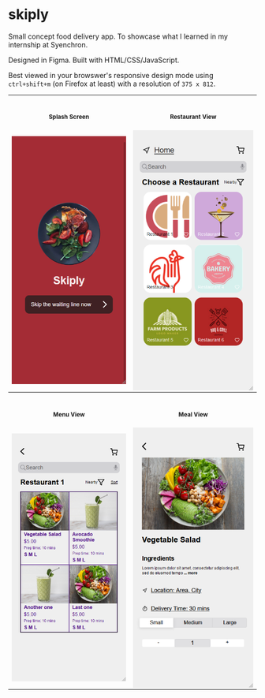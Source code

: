 # skiply
Small concept food delivery app. To showcase what I learned in my internship at Syenchron.

Designed in Figma. Built with HTML/CSS/JavaScript.

Best viewed in your browswer's responsive design mode using <code>ctrl+shift+m</code> (on Firefox at least) with a resolution of <code>375 x 812</code>.

<table>
<tr>
<th align="center">
<img width="441" height="1">
<p> 
<small>
Splash Screen
</small>
</p>
</th>
<th align="center">
<img width="441" height="1" >
<p> 
<small>
Restaurant View
</small>
</p>
</th>
</tr>
<tr>
<td>
<img src="preview/splash.png" align="center"></img>
</td>
<td>
<img align="center" src="preview/restaurant.png"></img>
</td>
</tr>
<tr>
<th align="center">
<img width="441" height="1">
<p> 
<small>
Menu View
</small>
</p>
</th>
<th align="center">
<img width="441" height="1">
<p> 
<small>
Meal View
</small>
</p>
</th>
</tr>
<tr>
<td>
<img src="preview/food.png" align="center"></img>
</td>
<td>
<img src="preview/meal.png" align="center"></img>
</td>
</tr>
</table>
